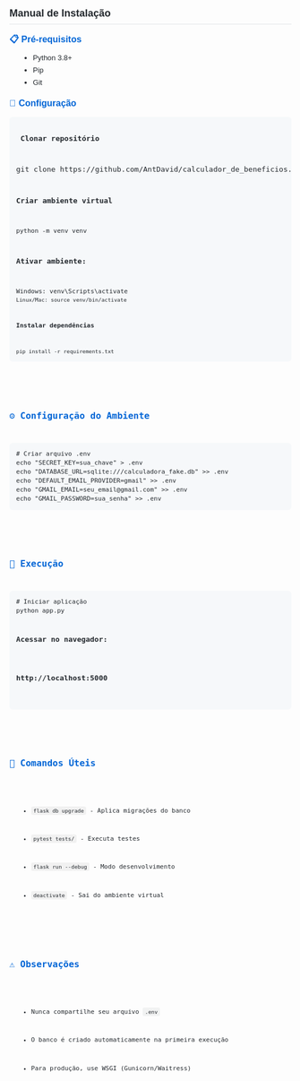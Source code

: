 <div style="font-family: Arial, sans-serif; font-size: 13px; line-height: 1.4; color: #24292e; max-width: 800px;">

<h2 style="font-size: 18px; color: #24292e; margin-top: 24px; margin-bottom: 16px; font-weight: 600; border-bottom: 1px solid #e1e4e8; padding-bottom: 0.3em;">
Manual de Instalação
</h2>

<h3 style="font-size: 16px; color: #0366d6; margin-top: 16px; margin-bottom: 8px; font-weight: 600;">
📋 Pré-requisitos
</h3>
<ul style="margin-left: 20px; margin-bottom: 16px;">
  <li style="margin-bottom: 4px;">Python 3.8+</li>
  <li style="margin-bottom: 4px;">Pip</li>
  <li style="margin-bottom: 4px;">Git</li>
</ul>

<h3 style="font-size: 16px; color: #0366d6; margin-top: 16px; margin-bottom: 8px; font-weight: 600;">
🔧 Configuração
</h3>
<pre style="background-color: #f6f8fa; padding: 12px; border-radius: 6px; font-size: 13px; line-height: 1.45; overflow-x: auto; margin-bottom: 16px;">
<h4> Clonar repositório</h4>
</code>git clone https://github.com/AntDavid/calculador_de_beneficios.git</code>

<h4>Criar ambiente virtual</h4>
<code>python -m venv venv</code>

<h4>Ativar ambiente:</h4>
<code>Windows: venv\Scripts\activate
<code>Linux/Mac: source venv/bin/activate</code>

<h4>Instalar dependências</h4>
<code>pip install -r requirements.txt</code>
</pre>

<h3 style="font-size: 16px; color: #0366d6; margin-top: 16px; margin-bottom: 8px; font-weight: 600;">
⚙️ Configuração do Ambiente
</h3>
<pre style="background-color: #f6f8fa; padding: 12px; border-radius: 6px; font-size: 13px; line-height: 1.45; overflow-x: auto; margin-bottom: 16px;">
<code># Criar arquivo .env
echo "SECRET_KEY=sua_chave" > .env
echo "DATABASE_URL=sqlite:///calculadora_fake.db" >> .env
echo "DEFAULT_EMAIL_PROVIDER=gmail" >> .env
echo "GMAIL_EMAIL=seu_email@gmail.com" >> .env
echo "GMAIL_PASSWORD=sua_senha" >> .env</code>
</pre>

<h3 style="font-size: 16px; color: #0366d6; margin-top: 16px; margin-bottom: 8px; font-weight: 600;">
🚀 Execução
</h3>
<pre style="background-color: #f6f8fa; padding: 12px; border-radius: 6px; font-size: 13px; line-height: 1.45; overflow-x: auto; margin-bottom: 16px;">
<code># Iniciar aplicação
python app.py

### Acessar no navegador:
### http://localhost:5000</code>
</pre>

<h3 style="font-size: 16px; color: #0366d6; margin-top: 16px; margin-bottom: 8px; font-weight: 600;">
🔧 Comandos Úteis
</h3>
<ul style="margin-left: 20px; margin-bottom: 16px;">
  <li style="margin-bottom: 4px;"><code style="background-color: rgba(27,31,35,0.05); padding: 2px 4px; border-radius: 3px;">flask db upgrade</code> - Aplica migrações do banco</li>
  <li style="margin-bottom: 4px;"><code style="background-color: rgba(27,31,35,0.05); padding: 2px 4px; border-radius: 3px;">pytest tests/</code> - Executa testes</li>
  <li style="margin-bottom: 4px;"><code style="background-color: rgba(27,31,35,0.05); padding: 2px 4px; border-radius: 3px;">flask run --debug</code> - Modo desenvolvimento</li>
  <li style="margin-bottom: 4px;"><code style="background-color: rgba(27,31,35,0.05); padding: 2px 4px; border-radius: 3px;">deactivate</code> - Sai do ambiente virtual</li>
</ul>

<h3 style="font-size: 16px; color: #0366d6; margin-top: 16px; margin-bottom: 8px; font-weight: 600;">
⚠️ Observações
</h3>
<ul style="margin-left: 20px; margin-bottom: 16px;">
  <li style="margin-bottom: 4px;">Nunca compartilhe seu arquivo <code style="background-color: rgba(27,31,35,0.05); padding: 2px 4px; border-radius: 3px;">.env</code></li>
  <li style="margin-bottom: 4px;">O banco é criado automaticamente na primeira execução</li>
  <li style="margin-bottom: 4px;">Para produção, use WSGI (Gunicorn/Waitress)</li>
</ul>

</div>
